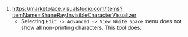 1. https://marketplace.visualstudio.com/items?itemName=ShaneRay.InvisibleCharacterVisualizer
    - Selecting `Edit -> Advanced -> View White Space` menu does not show all non-printing characters.  This tool does.
